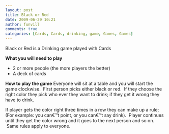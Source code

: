 ```yaml
---
layout: post
title: Black or Red
date: 2009-06-29 10:21
author: funvill
comments: true
categories: [Cards, Cards, drinking, game, Games, Games]
---
```

Black or Red is a Drinking game played with Cards

<strong>What you will need to play</strong>
<ul>
	<li>2 or more people (the more players the better)</li>
	<li>A deck of cards</li>
</ul>
<strong>How to play the game</strong>
Everyone will sit at a table and you will start the game clockwise.  First person picks either black or red.  If they choose the right color they pick who ever they want to drink; if they get it wrong they have to drink.

If player gets the color right three times in a row they can make up a rule; (For example: you can€™t point, or you can€™t say drink).  Player continues until they get the color wrong and it goes to the next person and so on.  Same rules apply to everyone.

